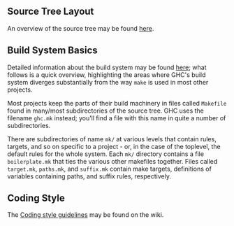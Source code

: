## Source Tree Layout


An overview of the source tree may be found [here](commentary/source-tree).

## Build System Basics


Detailed information about the build system may be found [here](building); what follows is a quick overview, highlighting the areas where GHC's build system diverges substantially from the way `make` is used in most other projects.


Most projects keep the parts of their build machinery in files called `Makefile` found in many/most subdirectories of the source tree.  GHC uses the filename `ghc.mk` instead; you'll find a file with this name in quite a number of subdirectories.


There are subdirectories of name `mk/` at various levels that contain rules, targets, and so on specific to a project - or, in the case of the toplevel, the default rules for the whole system. Each `mk/` directory contains a file `boilerplate.mk` that ties the various other makefiles together. Files called `target.mk`, `paths.mk`, and `suffix.mk` contain make targets, definitions of variables containing paths, and suffix rules, respectively.

## Coding Style


The [Coding style guidelines](working-conventions) may be found on the wiki.

